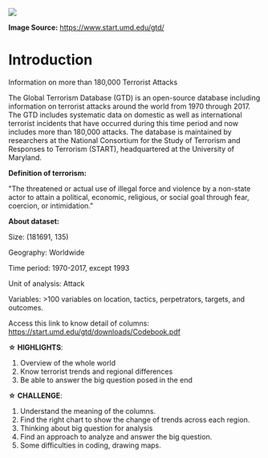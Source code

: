 ![](https://project-iris.app-staging.cloud/wp-content/uploads/2019/08/imageedit_10_9511370427-clean2.png)

**Image Source:** https://www.start.umd.edu/gtd/

# **Introduction**
Information on more than 180,000 Terrorist Attacks

The Global Terrorism Database (GTD) is an open-source database including information on terrorist attacks around the world from 1970 through 2017. The GTD includes systematic data on domestic as well as international terrorist incidents that have occurred during this time period and now includes more than 180,000 attacks. The database is maintained by researchers at the National Consortium for the Study of Terrorism and Responses to Terrorism (START), headquartered at the University of Maryland.

**Definition of terrorism:**

"The threatened or actual use of illegal force and violence by a non-state actor to attain a political, economic, religious, or social goal through fear, coercion, or intimidation."

**About dataset:**

Size: (181691, 135)

Geography: Worldwide

Time period: 1970-2017, except 1993

Unit of analysis: Attack

Variables: >100 variables on location, tactics, perpetrators, targets, and outcomes.

Access this link to know detail of columns: https://start.umd.edu/gtd/downloads/Codebook.pdf

**☆ HIGHLIGHTS**:

1. Overview of the whole world
2. Know terrorist trends and regional differences
3. Be able to answer the big question posed in the end

**☆ CHALLENGE**:

1. Understand the meaning of the columns.
2. Find the right chart to show the change of trends across each region.
3. Thinking about big question for analysis
4. Find an approach to analyze and answer the big question.
5. Some difficulties in coding, drawing maps.
